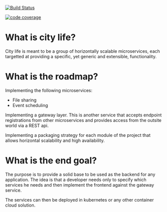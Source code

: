 
[![Build Status](https://travis-ci.org/futuo/citylife.svg?branch=master)](https://travis-ci.org/futuo/citylife)

[![code coverage](https://sonarcloud.io/api/project_badges/measure?project=futuo_citylife&metric=coverage)](https://sonarcloud.io/dashboard?id=futuo_citylife)

# What is city life?

City life is meant to be a group of horizontally scalable microservices, each targetted at providing a specific, yet generic and extensible, functionality.

# What is the roadmap?

Implementing the following microservices:
* File sharing
* Event scheduling

Implementing a gateway layer. This is another service that accepts endpoint registrations from other microservices and provides access from the outsite world via a REST api.

Implementing a packaging strategy for each module of the project that allows horizontal scalability and high availability.

# What is the end goal?

The purpose is to provide a solid base to be used as the backend for any application. The idea is that a developer needs only to specify which services he needs and then implement the frontend against the gateway service.

The services can then be deployed in kubernetes or any other container cloud solution.
